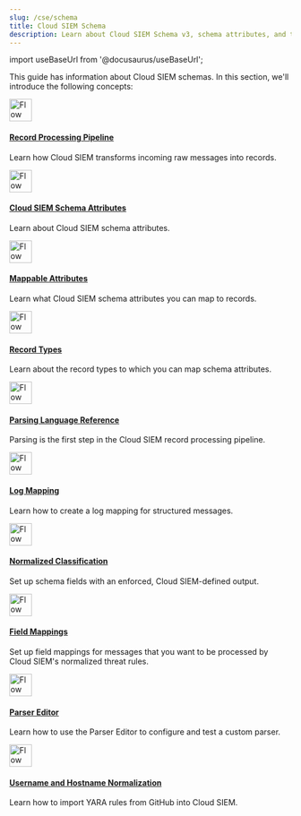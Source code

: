 ```yaml
---
slug: /cse/schema
title: Cloud SIEM Schema
description: Learn about Cloud SIEM Schema v3, schema attributes, and the record processing pipeline.
---
```


import useBaseUrl from '@docusaurus/useBaseUrl';

This guide has information about Cloud SIEM schemas. In this section, we'll introduce the following concepts:

<div className="box-wrapper" >
<div className="box smallbox card">
  <div className="container">
  <a href="/docs/cse/schema/record-processing-pipeline"><img src={useBaseUrl('img/icons/operations/schema.png')} alt="Flow diagram icon" width="40"/><h4>Record Processing Pipeline</h4></a>
  <p>Learn how Cloud SIEM transforms incoming raw messages into records.</p>
  </div>
</div>
<div className="box smallbox card">
  <div className="container">
  <a href="/docs/cse/schema/schema-attributes"><img src={useBaseUrl('img/icons/operations/schema.png')} alt="Flow diagram icon" width="40"/><h4>Cloud SIEM Schema Attributes</h4></a>
  <p>Learn about Cloud SIEM schema attributes.</p>
  </div>
</div>
<div className="box smallbox card">
  <div className="container">
  <a href="/docs/cse/schema/attributes-map-to-records"><img src={useBaseUrl('img/icons/operations/schema.png')} alt="Flow diagram icon" width="40"/><h4>Mappable Attributes</h4></a>
  <p>Learn what Cloud SIEM schema attributes you can map to records.</p>
  </div>
</div>
<div className="box smallbox card">
  <div className="container">
  <a href="/docs/cse/schema/cse-record-types"><img src={useBaseUrl('img/icons/operations/schema.png')} alt="Flow diagram icon" width="40"/><h4>Record Types</h4></a>
  <p>Learn about the record types to which you can map schema attributes.</p>
  </div>
</div>
<div className="box smallbox card">
  <div className="container">
  <a href="/docs/cse/schema/parsing-language-reference-guide"><img src={useBaseUrl('img/icons/operations/schema.png')} alt="Flow diagram icon" width="40"/><h4>Parsing Language Reference</h4></a>
  <p>Parsing is the first step in the Cloud SIEM record processing pipeline.</p>
  </div>
</div>
<div className="box smallbox card">
  <div className="container">
  <a href="/docs/cse/schema/create-structured-log-mapping"><img src={useBaseUrl('img/icons/operations/schema.png')} alt="Flow diagram icon" width="40"/><h4>Log Mapping</h4></a>
  <p>Learn how to create a log mapping for structured messages.</p>
  </div>  
</div>
<div className="box smallbox card">
  <div className="container">
  <a href="/docs/cse/schema/cse-normalized-classification"><img src={useBaseUrl('img/icons/operations/schema.png')} alt="Flow diagram icon" width="40"/><h4>Normalized Classification</h4></a>
  <p>Set up schema fields with an enforced, Cloud SIEM-defined output.</p>
  </div>
</div>
<div className="box smallbox card">
  <div className="container">
  <a href="/docs/cse/schema/field-mapping-security-event-sources"><img src={useBaseUrl('img/icons/operations/schema.png')} alt="Flow diagram icon" width="40"/><h4>Field Mappings</h4></a>
  <p>Set up field mappings for messages that you want to be processed by Cloud SIEM's normalized threat rules.</p>
  </div>
</div>
<div className="box smallbox card">
  <div className="container">
  <a href="/docs/cse/schema/parser-editor"><img src={useBaseUrl('img/icons/operations/schema.png')} alt="Flow diagram icon" width="40"/><h4>Parser Editor</h4></a>
  <p>Learn how to use the Parser Editor to configure and test a custom parser.</p>
</div>
</div>
<div className="box smallbox card">
  <div className="container">
  <a href="/docs/cse/schema/username-and-hostname-normalization"><img src={useBaseUrl('img/icons/operations/schema.png')} alt="Flow diagram icon" width="40"/><h4>Username and Hostname Normalization</h4></a>
  <p>Learn how to import YARA rules from GitHub into Cloud SIEM.</p>
  </div>
</div>
</div>
